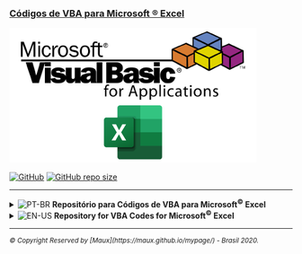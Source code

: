 ### [Códigos de VBA para Microsoft ® Excel](https://github.com/Maux/vba-codes)
![VBA Excel](./src/img/vba-codes.png "VBA Excel")

[![GitHub](https://img.shields.io/github/license/Maux/vba-codes)](https://opensource.org/licenses/MIT) [![GitHub repo size](https://img.shields.io/github/repo-size/Maux/vba-codes?color=blue&label=vba-codes&logo=github&logoColor=white)](https://github.com/Maux/vba-codes/)  
<hr>

<details>
  <summary><img src="https://upload.wikimedia.org/wikipedia/commons/thumb/0/05/Flag_of_Brazil.svg/22px-Flag_of_Brazil.svg.png" alt="PT-BR" title="PT-BR"> <strong>Repositório para Códigos de VBA para Microsoft<sup>©</sup> Excel</strong></summary>
  <p>Este reposítorio contém códigos, módulos, modulos de classe e planilhas de exemplos em Excel.</p>
  <p>Sempre que possível, os códigos serão comentados em inglês, para uma maior abrangência  de usuários.</p>
  <p>Os códigos são revisados e alterados, dependendo da necessidade.</p>
  <p>Nenhum código fará qualquer alteração no sistema operacional ou no computador, mas é de responsabilidade do usuário, o uso que ao qual o código será aplicado.</p>
  <p>A velocidade de execução de alguns códigos pode variar dependendo dos recursos disponíveis do computador em execução, ou da base de dados envolvidas na execução do código.</p>
  <p>Este respositório não tem nenhum vinculo ou parceria com a empresa Microsoft© e tem por objetivo, ajudar e a disseminar esta linguagem de programação.</p>
  <p>Os logos VBA & Excel são marcas registradas pela Corporação Microsoft, detentora de sesu direitos autorais.</p>
</details>
<details>
  <summary><img src="https://upload.wikimedia.org/wikipedia/commons/thumb/a/a4/Flag_of_the_United_States.svg/22px-Flag_of_the_United_States.svg.png" alt="EN-US" title="EN-US"> <strong>Repository for VBA Codes for Microsoft<sup>©</sup> Excel</strong></summary>
  <p>This repository contains codes, modules, class modules and spreadsheet examples in Excel.</p>
  <p>Whenever possible, codes will be commented in English, for a wider range of users.</p>
  <p>The codes are revised and changed, depending on the need.</p>
  <p>No code will make any changes to the operating system or computer, but it is the user's responsibility, that the use to which the code is applied.</p>
  <p>The some code execution speed may vary depending on the available resources of the computer running, or database involved in code execution.</p>
  <p>This repository has no bond or partnership with Microsoft © company and aims to help and to disseminate this programming language.</p>
  <p>VBA & Excel logos are registered trademarks of Microsoft Corporation, which owns its copyright.</p>
</details>
<hr>
<sup><em>&copy; Copyright Reserved by [Maux](https://maux.github.io/mypage/) - Brasil 2020.</em></sup>
